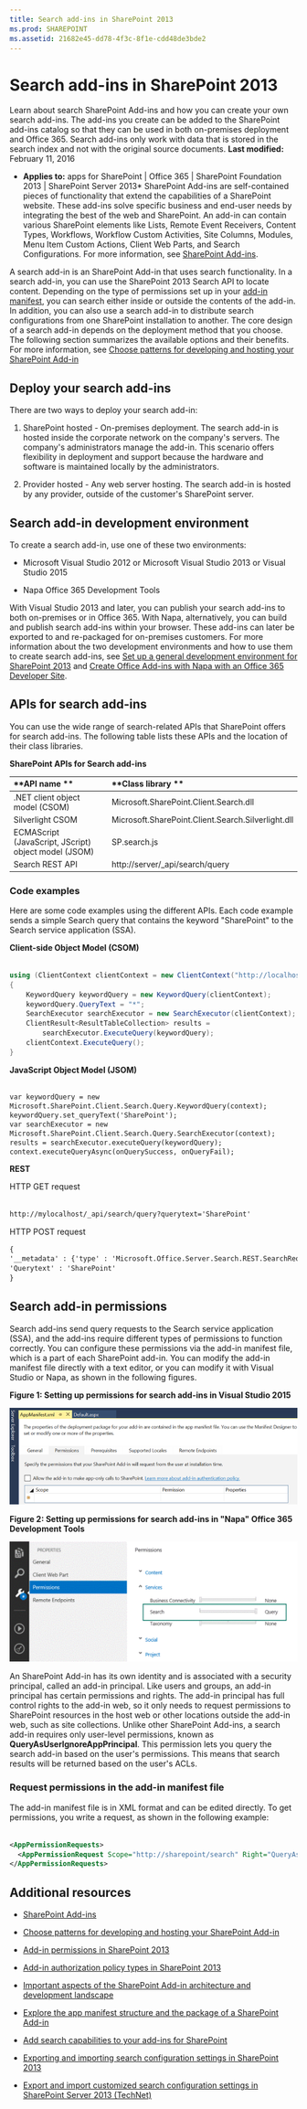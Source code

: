 ```yaml
---
title: Search add-ins in SharePoint 2013
ms.prod: SHAREPOINT
ms.assetid: 21682e45-dd78-4f3c-8f1e-cdd48de3bde2
---
```



# Search add-ins in SharePoint 2013
Learn about search SharePoint Add-ins and how you can create your own search add-ins. The add-ins you create can be added to the SharePoint add-ins catalog so that they can be used in both on-premises deployment and Office 365. Search add-ins only work with data that is stored in the search index and not with the original source documents. 
 **Last modified:** February 11, 2016
  
    
    

 * **Applies to:** apps for SharePoint | Office 365 | SharePoint Foundation 2013 | SharePoint Server 2013* 
SharePoint Add-ins are self-contained pieces of functionality that extend the capabilities of a SharePoint website. These add-ins solve specific business and end-user needs by integrating the best of the web and SharePoint. An add-in can contain various SharePoint elements like Lists, Remote Event Receivers, Content Types, Workflows, Workflow Custom Activities, Site Columns, Modules, Menu Item Custom Actions, Client Web Parts, and Search Configurations. For more information, see  [SharePoint Add-ins](http://msdn.microsoft.com/library/cd1eda9e-8e54-4223-93a9-a6ea0d18df70%28Office.15%29.aspx). 
  
    
    

A search add-in is an SharePoint Add-in that uses search functionality. In a search add-in, you can use the SharePoint 2013 Search API to locate content. Depending on the type of permissions set up in your [add-in manifest](http://msdn.microsoft.com/library/7cd5850f-cbf3-48d2-bcb7-59b8f4ed0e63%28Office.15%29.aspx), you can search either inside or outside the contents of the add-in. In addition, you can also use a search add-in to distribute search configurations from one SharePoint installation to another. The core design of a search add-in depends on the deployment method that you choose. The following section summarizes the available options and their benefits. For more information, see  [Choose patterns for developing and hosting your SharePoint Add-in](http://msdn.microsoft.com/library/05ce5435-0a03-4ddc-976b-c33b08d03457%28Office.15%29.aspx)
## Deploy your search add-ins
<a name="SP15_Deploy_search_apps"> </a>

There are two ways to deploy your search add-in: 
  
    
    

1. SharePoint hosted - On-premises deployment. The search add-in is hosted inside the corporate network on the company's servers. The company's administrators manage the add-in. This scenario offers flexibility in deployment and support because the hardware and software is maintained locally by the administrators. 
    
  
2. Provider hosted - Any web server hosting. The search add-in is hosted by any provider, outside of the customer's SharePoint server. 
    
  

## Search add-in development environment
<a name="SP15_Search_app_dev_environment"> </a>

To create a search add-in, use one of these two environments: 
  
    
    

- Microsoft Visual Studio 2012 or Microsoft Visual Studio 2013 or Visual Studio 2015 
    
  
- Napa Office 365 Development Tools 
    
  
With Visual Studio 2013 and later, you can publish your search add-ins to both on-premises or in Office 365. With Napa, alternatively, you can build and publish search add-ins within your browser. These add-ins can later be exported to and re-packaged for on-premises customers. For more information about the two development environments and how to use them to create search add-ins, see  [Set up a general development environment for SharePoint 2013](set-up-a-general-development-environment-for-sharepoint-2013.md) and [Create Office Add-ins with Napa with an Office 365 Developer Site](http://msdn.microsoft.com/library/82a3645c-0911-4926-9176-236ac8d28bdd%28Office.15%29.aspx). 
  
    
    

## APIs for search add-ins
<a name="SP15_APIs_search_apps"> </a>

You can use the wide range of search-related APIs that SharePoint offers for search add-ins. The following table lists these APIs and the location of their class libraries. 
  
    
    

**SharePoint APIs for Search add-ins**


|**API name **|**Class library **|
|:-----|:-----|
|.NET client object model (CSOM) |Microsoft.SharePoint.Client.Search.dll |
|Silverlight CSOM |Microsoft.SharePoint.Client.Search.Silverlight.dll |
|ECMAScript (JavaScript, JScript) object model (JSOM) |SP.search.js |
|Search REST API |http://server/_api/search/query |
   

### Code examples

Here are some code examples using the different APIs. Each code example sends a simple Search query that contains the keyword "SharePoint" to the Search service application (SSA). 
  
    
    
 **Client-side Object Model (CSOM)**
  
    
    

  
    
    



```cs

using (ClientContext clientContext = new ClientContext("http://localhost"))
{
    KeywordQuery keywordQuery = new KeywordQuery(clientContext);
    keywordQuery.QueryText = "*";
    SearchExecutor searchExecutor = new SearchExecutor(clientContext);
    ClientResult<ResultTableCollection> results = 
        searchExecutor.ExecuteQuery(keywordQuery);
    clientContext.ExecuteQuery();
}
```

 **JavaScript Object Model (JSOM)**
  
    
    

  
    
    



```

var keywordQuery = new
Microsoft.SharePoint.Client.Search.Query.KeywordQuery(context);
keywordQuery.set_queryText('SharePoint');
var searchExecutor = new Microsoft.SharePoint.Client.Search.Query.SearchExecutor(context);
results = searchExecutor.executeQuery(keywordQuery);
context.executeQueryAsync(onQuerySuccess, onQueryFail);
```

 **REST**
  
    
    

  
    
    
HTTP GET request 
  
    
    



```HTML

http://mylocalhost/_api/search/query?querytext='SharePoint'
```

HTTP POST request 
  
    
    



```HTML
{
'__metadata' : {'type' : 'Microsoft.Office.Server.Search.REST.SearchRequest'},
'Querytext' : 'SharePoint'
}
```


## Search add-in permissions
<a name="SP15_Search_app_permissions"> </a>

Search add-ins send query requests to the Search service application (SSA), and the add-ins require different types of permissions to function correctly. You can configure these permissions via the add-in manifest file, which is a part of each SharePoint add-in. You can modify the add-in manifest file directly with a text editor, or you can modify it with Visual Studio or Napa, as shown in the following figures. 
  
    
    

**Figure 1: Setting up permissions for search add-ins in Visual Studio 2015**

  
    
    

  
    
    
![Search app permission configuration with VS](images/SP15_search_apps_permission_Visual_Studio.PNG)
  
    
    

  
    
    

  
    
    

**Figure 2: Setting up permissions for search add-ins in "Napa" Office 365 Development Tools**

  
    
    

  
    
    
![Search app permission configuration through Napa](images/SP15_search_app_permission_Napa.gif)
  
    
    
An SharePoint Add-in has its own identity and is associated with a security principal, called an add-in principal. Like users and groups, an add-in principal has certain permissions and rights. The add-in principal has full control rights to the add-in web, so it only needs to request permissions to SharePoint resources in the host web or other locations outside the add-in web, such as site collections. Unlike other SharePoint Add-ins, a search add-in requires only user-level permissions, known as  **QueryAsUserIgnoreAppPrincipal**. This permission lets you query the search add-in based on the user's permissions. This means that search results will be returned based on the user's ACLs. 
  
    
    

### Request permissions in the add-in manifest file

The add-in manifest file is in XML format and can be edited directly. To get permissions, you write a request, as shown in the following example: 
  
    
    

```XML

<AppPermissionRequests>
  <AppPermissionRequest Scope="http://sharepoint/search" Right="QueryAsUserIgnoreAppPrincipal" />
</AppPermissionRequests>
```


## Additional resources
<a name="SP15_Search_app_addresources"> </a>


-  [SharePoint Add-ins](http://msdn.microsoft.com/library/cd1eda9e-8e54-4223-93a9-a6ea0d18df70%28Office.15%29.aspx)
    
  
-  [Choose patterns for developing and hosting your SharePoint Add-in](http://msdn.microsoft.com/library/05ce5435-0a03-4ddc-976b-c33b08d03457%28Office.15%29.aspx)
    
  
-  [Add-in permissions in SharePoint 2013](http://msdn.microsoft.com/library/5f7a8440-3c09-4cf8-83ec-c236bfa2d6c4%28Office.15%29.aspx)
    
  
-  [Add-in authorization policy types in SharePoint 2013](http://msdn.microsoft.com/library/124879c7-a746-4c10-96a7-da76ad5327f0%28Office.15%29.aspx)
    
  
-  [Important aspects of the SharePoint Add-in architecture and development landscape](http://msdn.microsoft.com/library/ae96572b-8f06-4fd3-854f-fc312f7f2d88%28Office.15%29.aspx)
    
  
-  [Explore the app manifest structure and the package of a SharePoint Add-in](http://msdn.microsoft.com/library/7cd5850f-cbf3-48d2-bcb7-59b8f4ed0e63%28Office.15%29.aspx)
    
  
-  [Add search capabilities to your add-ins for SharePoint](http://blogs.msdn.com/b/officeapps/archive/2013/05/30/add-search-capabilities-to-your-apps-for-sharepoint.aspx)
    
  
-  [Exporting and importing search configuration settings in SharePoint 2013](exporting-and-importing-search-configuration-settings-in-sharepoint-2013.md)
    
  
-  [Export and import customized search configuration settings in SharePoint Server 2013 (TechNet)](http://technet.microsoft.com/en-us/library/jj871675.aspx)
    
  

